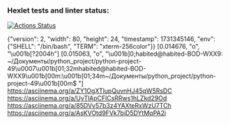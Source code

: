 ### Hexlet tests and linter status:
[![Actions Status](https://github.com/AlekseyNikolaevS/python-project-49/actions/workflows/hexlet-check.yml/badge.svg)](https://github.com/AlekseyNikolaevS/python-project-49/actions)

{"version": 2, "width": 80, "height": 24, "timestamp": 1731345146, "env": {"SHELL": "/bin/bash", "TERM": "xterm-256color"}}
[0.014676, "o", "\u001b[?2004h"]
[0.015063, "o", "\u001b]0;habited@habited-BOD-WXX9: ~/Документы/python_project/python-project-49\u0007\u001b[01;32mhabited@habited-BOD-WXX9\u001b[00m:\u001b[01;34m~/Документы/python_project/python-project-49\u001b[00m$ "]
https://asciinema.org/a/ZY1OgXTlupQuvnHJ45qW5RsDC
https://asciinema.org/a/UyTlApCFlCsRRws1hLZkd29Od
https://asciinema.org/a/85DVv57b3z4YAXteRxWzU7TCh
https://asciinema.org/a/AsKVOtd9FVk7biD5DYtMqPA2i
